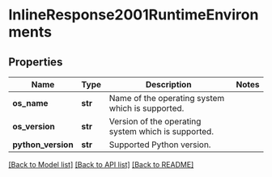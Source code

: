 # InlineResponse2001RuntimeEnvironments

## Properties
Name | Type | Description | Notes
------------ | ------------- | ------------- | -------------
**os_name** | **str** | Name of the operating system which is supported. | 
**os_version** | **str** | Version of the operating system which is supported. | 
**python_version** | **str** | Supported Python version. | 

[[Back to Model list]](../README.md#documentation-for-models) [[Back to API list]](../README.md#documentation-for-api-endpoints) [[Back to README]](../README.md)

